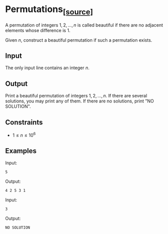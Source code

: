 # Permutations<sub>[[source]](https://cses.fi/problemset/task/1070)</sub>

A permutation of integers $1,2,\ldots,n$ is called beautiful if there are no adjacent elements whose difference is $1$.

Given $n$, construct a beautiful permutation if such a permutation exists.

## Input

The only input line contains an integer $n$.

## Output

Print a beautiful permutation of integers $1,2,\ldots,n$. If there are several solutions, you may print any of them. If there are no solutions, print "NO SOLUTION".

## Constraints

- $1 \le n \le 10^6$

## Examples

Input:

    5

Output:

    4 2 5 3 1

Input:

    3

Output:

    NO SOLUTION
